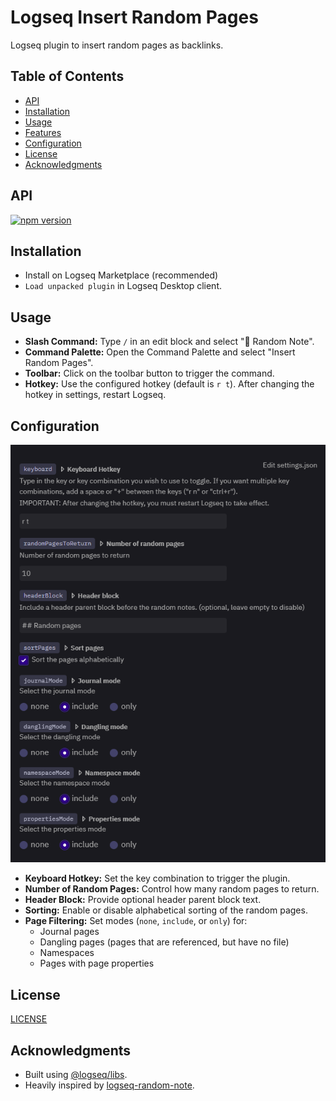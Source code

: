 # Logseq Insert Random Pages

Logseq plugin to insert random pages as backlinks.

## Table of Contents

- [API](#api)
- [Installation](#installation)
- [Usage](#usage)
- [Features](#features)
- [Configuration](#configuration)
- [License](#license)
- [Acknowledgments](#acknowledgments)

## API

[![npm version](https://badge.fury.io/js/%40logseq%2Flibs.svg)](https://badge.fury.io/js/%40logseq%2Flibs)

## Installation

- Install on Logseq Marketplace (recommended)
- `Load unpacked plugin` in Logseq Desktop client.

## Usage

- **Slash Command:** Type `/` in an edit block and select "🎲 Random Note".
- **Command Palette:** Open the Command Palette and select "Insert Random Pages".
- **Toolbar:** Click on the toolbar button to trigger the command.
- **Hotkey:** Use the configured hotkey (default is `r t`). After changing the hotkey in settings, restart Logseq.

## Configuration

![settings](images/logseq-insert-random-pages-settings.png)

- **Keyboard Hotkey:** Set the key combination to trigger the plugin.
- **Number of Random Pages:** Control how many random pages to return.
- **Header Block:** Provide optional header parent block text.
- **Sorting:** Enable or disable alphabetical sorting of the random pages.
- **Page Filtering:** Set modes (`none`, `include`, or `only`) for:
  - Journal pages
  - Dangling pages (pages that are referenced, but have no file)
  - Namespaces
  - Pages with page properties

## License

[LICENSE](LICENSE)

## Acknowledgments

- Built using [@logseq/libs](https://github.com/logseq/logseq-plugin-samples).
- Heavily inspired by [logseq-random-note](https://github.com/tankcool/logseq-random-note).

